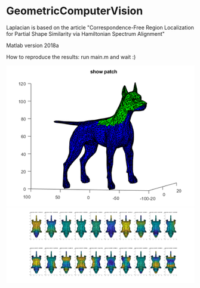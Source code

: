 # GeometricComputerVision
Laplacian is based on the article "Correspondence-Free Region Localization for Partial Shape Similarity via Hamiltonian Spectrum Alignment"

Matlab version 2018a

How to reproduce the results:
run main.m and wait :)

![dog](https://github.com/tsachiblau/geometricComputerVisionProject/blob/master/dogWithPartial.png)
![eigenFunctions](https://github.com/tsachiblau/geometricComputerVisionProject/blob/master/eigenFunctions.png)


